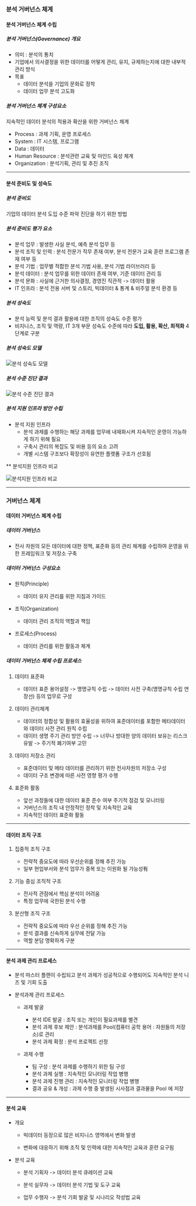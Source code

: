 ### 분석 거버넌스 체계
#### 분석 거버넌스 체계 수립
##### 분석 거버넌스(Governance) 개요
- 의미 : 분석의 통치
- 기업에서 의사결정을 위한 데이터를 어떻게 관리, 유지, 규제하는지에 대한 내부적 관리 방식
- 목표
  - 데이터 분석을 기업의 문화로 정착
  - 데이터 업무 분석 고도화
 

##### 분석 거버넌스 체계 구성요소
지속적인 데이터 분석의 적용과 확산을 위한 거버넌스 체계

- Process : 과제 기획, 운영 프로세스
- System : IT 시스템, 프로그램
- Data : 데이터
- Human Resource : 분석관련 교육 및 마인드 육성 체계
- Organization : 분석기획, 관리 및 추진 조직


---

#### 분석 준비도 및 성숙도
##### 분석 준비도
기업의 데이터 분석 도입 수준 파악 진단을 하기 위한 방법


##### 분석 준비도 평가 요소
  - 분석 업무 : 발생한 사실 분석, 예측 분석 업무 등
  - 분석 조직 및 인력 : 분석 전문가 직무 존재 여부, 분석 전문가 교육 훈련 프로그램 존재 여부 등
  - 분석 기법 : 업무별 적합한 분석 기법 사용, 분석 기법 라이브러리 등
  - 분석 데이터 : 분석 업무를 위한 데이터 존재 여부, 기준 데이터 관리 등
  - 분석 문화 : 사실에 근거한 의사결정, 경영진 직관적 -> 데이터 활용
  - IT 인프라 : 분석 전용 서버 및 스토리, 빅데이터 & 통계 & 비주얼 분석 환경 등


##### 분석 성숙도
  - 분석 능력 및 분석 결과 활용에 대한 조직의 성숙도 수준 평가
  - 비지니스, 조직 및 역량, IT 3개 부문 성숙도 수준에 따라 **도입, 활용, 확산, 최적화** 4단계로 구분


##### 분석 성숙도 모델


![분석 성숙도 모델](https://github.com/silverywaves/IT_ACADEMY/assets/155939946/8cb23c29-d4f5-4a3a-baf9-98b7d60c6fc5)




##### 분석 수준 진단 결과


![분석 수준 진단 결과](https://github.com/silverywaves/IT_ACADEMY/assets/155939946/4f6c9df4-3e2b-43a6-8bb0-5ed60d06611a)



##### 분석 지원 인프라 방안 수립
- 분석 지원 인프라
  - 분석 과제를 수행하는 해당 과제를 업무에 내재화시켜 지속적인 운영이 가능하게 하기 위해 필요
  - 구축시 관리의 복잡도 및 비용 등의 요소 고려
  - 개별 시스템 구조보다 확장성이 유연한 플랫폼 구조가 선호됨

** 분석지원 인프라 비교

![분석지원 인프라 비교](https://github.com/silverywaves/IT_ACADEMY/assets/155939946/5ab55159-9cef-4d07-9771-27bbf9cf4062)


---

### 거버넌스 체계
#### 데이터 거버넌스 체계 수립
##### 데이터 거버넌스
  - 전사 차원의 모든 데이터에 대한 정책, 표준화 등의 관리 체계를 수립하여 운영을 위한 프레임워크 및 저장소 구축


##### 데이터 거버넌스 구성요소
  - 원칙(Principle)
    - 데이터 유지 관리를 위한 지침과 가이드

  - 조직(Organization)
    - 데이터 관리 조직의 역할과 책임
   
  - 프로세스(Process)
    - 데이터 관리를 위한 활동과 체계


##### 데이터 거버넌스 체제 수립 프로세스
1. 데이터 표준화
     - 데이터 표준 용어설정 -> 명명규칙 수립 -> 데이터 사전 구축(명명규칙 수립 연장선) 등의 업무로 구성

2. 데이터 관리체계
     - 데이터의 정합성 및 활용의 효율성을 위하여 표준데이터를 포함한 메타데이터와 데이터 사전 관리 원칙 수립
     - 데이터 생명 주기 관리 방안 수립 -> 너무나 방대한 양의 데이터 보유는 리스크 유발 -> 주기적 폐기여부 고민 

3. 데이터 저장소 관리
     - 표준데이터 및 메타 데이터를 관리하기 위한 전사차원의 저장소 구성
     - 데이터 구조 변경에 따른 사전 영향 평가 수행

4. 표준화 활동
     - 앞선 과정들에 대한 데이터 표준 준수 여부 주기적 점검 및 모니터링
     - 거버넌스의 조직 내 안정적인 정착 및 지속적인 교육
     - 지속적인 데이터 표준화 활동
  
---

#### 데이터 조직 구조
1. 집중적 조직 구조
     - 전략적 중요도에 따라 우선순위를 정해 추진 가능
     - 일부 현업부서와 분석 업무가 중복 또는 이원화 될 가능성有

2. 기능 중심 조직적 구조
     - 전사적 관점에서 핵심 분석이 어려움
     - 특정 업무에 국한된 분석 수행
  
3. 분산형 조직 구조
     - 전략적 중요도에 따라 우선 순위를 정해 추진 가능
     - 분석 결과를 신속하게 실무에 전달 가능
     - 역할 분담 명확하게 구분
  

---

#### 분석 과제 관리 프로세스
- 분석 마스터 플랜이 수립되고 분석 과제가 성공적으로 수행되어도 지속적인 분석 니즈 및 기회 도출

- 분석과제 관리 프로세스
  - 과제 발굴
    - 분석 IDE 발굴 : 조직 또는 개인이 필요과제를 별견
    - 분석 과제 후보 제안 : 분석과제를 Pool(컴퓨터 공학 용어 : 자원들의 저장소)로 관리
    - 분석 과제 확정 : 분석 프로젝트 선정

  - 과제 수행
    - 팀 구성 : 분석 과제를 수행하기 위한 팀 구성
    - 분석 과제 실행 : 지속적인 모니터링 작업 병행
    - 분석 과제 진행 관리 : 지속적인 모니터링 작업 병행
    - 결과 공유 & 개성 : 과제 수행 중 발생된 시사점과 결과물을 Pool 에 저장


---

#### 분석 교육
- 개요
  - 빅데이터 등장으로 많은 비지니스 영역에서 변화 발생
 
  - 변화에 대응하기 위해 조직 및 인력에 대한 지속적인 교육과 훈련 요구됨
 

- 분석 교육
  - 분석 기획자 -> 데이터 분석 큐레이션 교육
 
  - 분석 실무자 -> 데이터 분석 기법 및 도구 교육
 
  - 업무 수행자 -> 분석 기회 발굴 및 시나리오 작성법 교육



 




